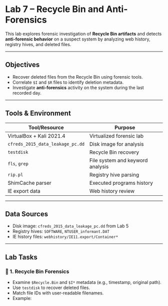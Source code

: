 #  Lab 7 – Recycle Bin and Anti-Forensics

This lab explores forensic investigation of **Recycle Bin artifacts** and detects **anti-forensic behavior** on a suspect system by analyzing web history, registry hives, and deleted files.

---

##  Objectives

- Recover deleted files from the Recycle Bin using forensic tools.
- Correlate `$I` and `$R` files to identify deletion metadata.
- Investigate **anti-forensics** activity on the system during the last recorded day.

---

##  Tools & Environment

| Tool/Resource | Purpose |
|---------------|---------|
| VirtualBox + Kali 2021.4 | Virtualized forensic lab |
| `cfreds_2015_data_leakage_pc.dd` | Disk image for analysis |
| `testdisk` | Recycle Bin recovery |
| `fls`, `grep` | File system and keyword analysis |
| `rip.pl` | Registry hive parsing |
| ShimCache parser | Executed programs history |
| IE export data | Web history review |

---

##  Data Sources

- Disk image: `cfreds_2015_data_leakage_pc.dd` from Lab 5
- Registry hives: `SOFTWARE`, `NTUSER_informant.DAT`
- IE history files: `webhistory/IE11.export/Container*`

---

##  Lab Tasks

### 🔸 1. Recycle Bin Forensics

- Examine `$Recycle.Bin` and `$I*` metadata (e.g., timestamp, original path).
- Use `testdisk` to recover deleted files.
- Match file IDs with user-readable filenames.
- Example:
